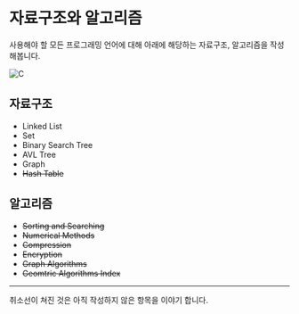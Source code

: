 # 자료구조와 알고리즘
사용해야 할 모든 프로그래밍 언어에 대해 아래에 해당하는 자료구조, 알고리즘을 작성해봅니다.

![C](https://img.shields.io/badge/c-%2300599C.svg?style=for-the-badge&logo=c&logoColor=white)

## 자료구조
* Linked List
* Set
* Binary Search Tree
* AVL Tree
* Graph
* ~~Hash Table~~
## 알고리즘
* ~~Sorting and Searching~~
* ~~Numerical Methods~~
* ~~Compression~~
* ~~Encryption~~
* ~~Graph Algorithms~~
* ~~Geomtric Algorithms Index~~
-----
취소선이 쳐진 것은 아직 작성하지 않은 항목을 이야기 합니다.
